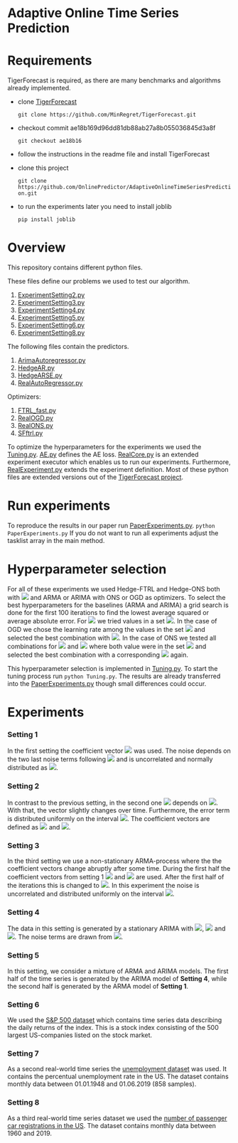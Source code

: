 # Adaptive Online Time Series Prediction

# Requirements

TigerForecast is required, as there are many benchmarks and algorithms already implemented.
- clone [TigerForecast](https://github.com/MinRegret/TigerForecast) 

    ```git clone https://github.com/MinRegret/TigerForecast.git```
- checkout commit ae18b169d96dd81db88ab27a8b055036845d3a8f 

    ```git checkout ae18b16```
- follow the instructions in the readme file and install TigerForecast 

- clone this project 

    ```git clone https://github.com/OnlinePredictor/AdaptiveOnlineTimeSeriesPrediction.git```
- to run the experiments later you need to install joblib 

    ```pip install joblib```

# Overview

This repository contains different python files. 

These files define our problems we used to test our algorithm.
1. [ExperimentSetting2.py](code/problems/ExperimentSetting2.py)
2. [ExperimentSetting3.py](code/problems/ExperimentSetting3.py)
3. [ExperimentSetting4.py](code/problems/ExperimentSetting4.py)
4. [ExperimentSetting5.py](code/problems/ExperimentSetting5.py)
5. [ExperimentSetting6.py](code/problems/ExperimentSetting6.py)
6. [ExperimentSetting8.py](code/problems/ExperimentSetting8.py)

The following files contain the predictors.
1. [ArimaAutoregressor.py](code/predictors/ArimaAutoregressor.py)
2. [HedgeAR.py](code/predictors/HedgeAR.py)
3. [HedgeARSE.py](code/predictors/HedgeARSE.py)
4. [RealAutoRegressor.py](code/predictors/RealAutoRegressor.py)

Optimizers:
1. [FTRL_fast.py](code/optimizers/FTRL_fast.py)
2. [RealOGD.py](code/optimizers/RealOGD.py)
3. [RealONS.py](code/optimizers/RealONS.py)
4. [SFftrl.py](code/optimizers/SFftrl.py)

To optimize the hyperparameters for the experiments we used the [Tuning.py](code/Tuning.py). [AE.py](code/losses/AE.py) defines the AE loss. [RealCore.py](code/environment/RealCore.py) is an extended experiment executor which enables us to run our experiments. Furthermore, [RealExperiment.py](code/environment/RealExperiment.py) extends the experiment definition.
Most of these python files are extended versions out of the [TigerForecast project](https://github.com/MinRegret/TigerForecast).



# Run experiments

To reproduce the results in our paper run [PaperExperiments.py](code/PaperExperiments.py).
```python PaperExperiments.py```
If you do not want to run all experiments adjust the tasklist array in the main method.

# Hyperparameter selection

For all of these experiments we used Hedge-FTRL and Hedge-ONS both with <img src="https://render.githubusercontent.com/render/math?math=M = 16"> and ARMA or ARIMA with ONS or OGD as optimizers. To select the best hyperparameters for the baselines (ARMA and ARIMA) a grid search is done for the first 100 iterations to find the lowest average squared or average absolute error. 
For <img src="https://render.githubusercontent.com/render/math?math=m"> we tried values in a set <img src="https://render.githubusercontent.com/render/math?math=%5C%7B8%2C%2016%2C%2032%2C%2064%5C%7D">. In the case of OGD we chose the learning rate among the values in the set <img src="https://render.githubusercontent.com/render/math?math=a = \{10^i | i \in \{-4, -3,\dots, 1\}\}"> and selected the best combination with <img src="https://render.githubusercontent.com/render/math?math=m">. In the case of ONS we tested all combinations for <img src="https://render.githubusercontent.com/render/math?math=\eta"> and <img src="https://render.githubusercontent.com/render/math?math=\epsilon"> where both value were in the set <img src="https://render.githubusercontent.com/render/math?math=a"> and selected the best combination with a corresponding <img src="https://render.githubusercontent.com/render/math?math=m"> again.

This hyperparameter selection is implemented in [Tuning.py](code/Tuning.py). To start the tuning process run ```python Tuning.py```. The results are already transferred into the [PaperExperiments.py](code/PaperExperiments.py) though small differences could occur.

# Experiments

### Setting 1
In the first setting the coefficient vector <img src="https://render.githubusercontent.com/render/math?math=%5Calpha%20%3D%20%5Cbegin%7Bbmatrix%7D0.6%20%26%20-0.5%20%26%200.4%20%26%20-0.4%20%26%200.3%5Cend%7Bbmatrix%7D"> was used. The noise depends on the two last noise terms following <img src="https://render.githubusercontent.com/render/math?math=%5Cbegin%7Bbmatrix%7D0.3%20%26%20-0.2%5Cend%7Bbmatrix%7D"> and is uncorrelated and normally distributed as <img src="https://render.githubusercontent.com/render/math?math=%5Cmathcal%7BN%7D(0%2C0.3%5E2)">.

### Setting 2
In contrast to the previous setting, in the second one <img src="https://render.githubusercontent.com/render/math?math=\alpha"> depends on <img src="https://render.githubusercontent.com/render/math?math=t">. With that, the vector slightly changes over time. Furthermore, the error term is distributed uniformly on the interval <img src="https://render.githubusercontent.com/render/math?math=\[-0.5, 0.5]">. The coefficient vectors are defined as <img src="https://render.githubusercontent.com/render/math?math=%5Calpha(t)%20%3D%20%5Cbegin%7Bbmatrix%7D-0.4%20%26%20-0.5%20%26%200.4%20%26%200.4%20%26%200.1%5Cend%7Bbmatrix%7D*(%5Cfrac%7Bt%7D%7B10%5E4%7D)%2B%5Cbegin%7Bbmatrix%7D0.6%20%26%20-0.4%20%26%200.4%20%26%20-0.5%20%26%200.4%5Cend%7Bbmatrix%7D*(1-%5Cfrac%7Bt%7D%7B10%5E4%7D)"> and <img src="https://render.githubusercontent.com/render/math?math=\beta = [0.32, -0.2]">.

### Setting 3
In the third setting we use a non-stationary ARMA-process where the the coefficient vectors change abruptly after some time. During the first half the coefficient vectors from setting 1 <img src="https://render.githubusercontent.com/render/math?math=%5Calpha%20%3D%20%5Cbegin%7Bbmatrix%7D0.6%20%26%20-0.5%20%26%200.4%20%26%20-0.4%20%26%200.3%5Cend%7Bbmatrix%7D"> and <img src="https://render.githubusercontent.com/render/math?math=%5Cbeta%20%3D%20%5Cbegin%7Bbmatrix%7D0.3%20%26%20-0.2%5Cend%7Bbmatrix%7D"> are used. After the first half of the iterations this is changed to <img src="https://render.githubusercontent.com/render/math?math=%5Calpha%20%3D%20%5Cbegin%7Bbmatrix%7D-0.4%20%26%20-0.5%20%26%200.4%20%26%200.4%20%26%200.1%5Cend%7Bbmatrix%7D">. In this experiment the noise is uncorrelated and distributed uniformly on the interval <img src="https://render.githubusercontent.com/render/math?math=\[-0.5, 0.5]">.

### Setting 4

The data in this setting is generated by a stationary ARIMA with <img src="https://render.githubusercontent.com/render/math?math=%5Calpha%20%3D%20%5Cbegin%7Bbmatrix%7D0.6%20%26%20-0.5%20%26%200.4%20%26%20-0.4%20%26%200.3%5Cend%7Bbmatrix%7D">, <img src="https://render.githubusercontent.com/render/math?math=%5Cbeta%20%3D%20%5Cbegin%7Bbmatrix%7D0.3%20%26%20-0.2%5Cend%7Bbmatrix%7D"> and <img src="https://render.githubusercontent.com/render/math?math=d%3D2">. The noise terms are drawn from <img src="https://render.githubusercontent.com/render/math?math=%5Cmathcal%7BN%7D(0%2C%200.3)">.

 ### Setting 5

In this setting, we consider a mixture of ARMA and ARIMA models. The first half of the time series is generated by the ARIMA model of **Setting 4**, while the second half is generated by the ARMA model of **Setting 1**.

 ### Setting 6

 We used the [S&P 500 dataset](https://finance.yahoo.com/quote/%5EGSPC/history?p=%5EGSPC) which contains time series data describing the daily returns of the index. This is a stock index consisting of the 500 largest US-companies listed on the stock market.

 ### Setting 7

 As a second real-world time series the [unemployment dataset](https://fred.stlouisfed.org/series/UNRATE) was used. It contains the percentual unemployment rate in the US. The dataset contains monthly data between 01.01.1948 and 01.06.2019 (858 samples).

 ### Setting 8

 As a third real-world time series dataset we used the [number of passenger car registrations in the US](https://fred.stlouisfed.org/series/USASACRMISMEI). The dataset contains monthly data between 1960 and 2019.